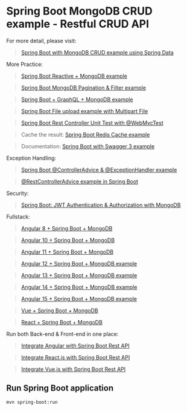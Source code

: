 # Spring Boot MongoDB CRUD example - Restful CRUD API

For more detail, please visit:
> [Spring Boot with MongoDB CRUD example using Spring Data](https://www.bezkoder.com/spring-boot-mongodb-crud/)

More Practice:
> [Spring Boot Reactive + MongoDB example](https://www.bezkoder.com/spring-boot-mongodb-reactive/)

> [Spring Boot MongoDB Pagination & Filter example](https://www.bezkoder.com/spring-boot-mongodb-pagination/)

> [Spring Boot + GraphQL + MongoDB example](https://www.bezkoder.com/spring-boot-graphql-mongodb-example-graphql-java/)

> [Spring Boot File upload example with Multipart File](https://www.bezkoder.com/spring-boot-file-upload/)

> [Spring Boot Rest Controller Unit Test with @WebMvcTest](https://www.bezkoder.com/spring-boot-webmvctest/)

> Cache the result: [Spring Boot Redis Cache example](https://www.bezkoder.com/spring-boot-redis-cache-example/)

> Documentation: [Spring Boot with Swagger 3 example](https://www.bezkoder.com/spring-boot-swagger-3/)

Exception Handling:
> [Spring Boot @ControllerAdvice & @ExceptionHandler example](https://www.bezkoder.com/spring-boot-controlleradvice-exceptionhandler/)

> [@RestControllerAdvice example in Spring Boot](https://www.bezkoder.com/spring-boot-restcontrolleradvice/)

Security:
> [Spring Boot: JWT Authentication & Authorization with MongoDB](https://www.bezkoder.com/spring-boot-jwt-auth-mongodb/)

Fullstack:
> [Angular 8 + Spring Boot + MongoDB](https://www.bezkoder.com/angular-spring-boot-mongodb/)

> [Angular 10 + Spring Boot + MongoDB](https://www.bezkoder.com/angular-10-spring-boot-mongodb/)

> [Angular 11 + Spring Boot + MongoDB](https://www.bezkoder.com/angular-11-spring-boot-mongodb/)

> [Angular 12 + Spring Boot + MongoDB example](https://www.bezkoder.com/angular-12-spring-boot-mongodb/)

> [Angular 13 + Spring Boot + MongoDB example](https://www.bezkoder.com/angular-13-spring-boot-mongodb/)

> [Angular 14 + Spring Boot + MongoDB example](https://www.bezkoder.com/spring-boot-angular-14-mongodb/)

> [Angular 15 + Spring Boot + MongoDB example](https://www.bezkoder.com/spring-boot-angular-15-mongodb/)

> [Vue + Spring Boot + MongoDB](https://www.bezkoder.com/spring-boot-vue-mongodb/)

> [React + Spring Boot + MongoDB](https://www.bezkoder.com/react-spring-boot-mongodb/)

Run both Back-end & Front-end in one place:
> [Integrate Angular with Spring Boot Rest API](https://www.bezkoder.com/integrate-angular-spring-boot/)

> [Integrate React.js with Spring Boot Rest API](https://www.bezkoder.com/integrate-reactjs-spring-boot/)

> [Integrate Vue.js with Spring Boot Rest API](https://www.bezkoder.com/integrate-vue-spring-boot/)

## Run Spring Boot application
```
mvn spring-boot:run
```
